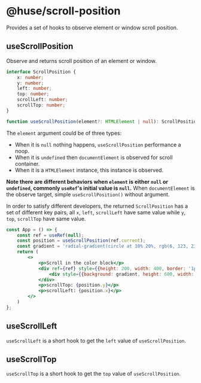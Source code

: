 # @huse/scroll-position

Provides a set of hooks to observe element or window scroll position.

## useScrollPosition

Observe and returns scroll position of an element or window.

```typescript
interface ScrollPosition {
    x: number;
    y: number;
    left: number;
    top: number;
    scrollLeft: number;
    scrollTop: number;
}

function useScrollPosition(element?: HTMLElement | null): ScrollPosition
```

The `element` argument could be of three types:

- When it is `null` nothing happens, `useScrollPosition` performance a noop.
- When it is `undefined` then `documentElement` is observed for scroll container.
- When it is a `HTMLElement` instance, this instance is observed.

**Note there are different behaviors when `element` is either `null` or `undefined`, commonly `useRef`'s initial value is `null`.**
When `documentElement` is the observe target, simple `useScrollPosition()` without argument.

In order to satisfy different developers, the returned `ScrollPosition` has a set of different key pairs,
all `x`, `left`, `scrollLeft` have same value while `y`, `top`, `scrollTop` have same value.

```jsx
const App = () => {
    const ref = useRef(null);
    const position = useScrollPosition(ref.current);
    const gradient = 'radial-gradient(circle at 10% 20%, rgb(6, 123, 239) 14.2%, rgb(219, 115, 249) 89.5%)';
    return (
        <>
            <p>Scroll in the color block</p>
            <div ref={ref} style={{height: 200, width: 400, border: '1px solid #ccc', overflow: 'scroll'}}>
                <div style={{background: gradient, height: 600, width: 800}} />
            </div>
            <p>scrollTop: {position.y}</p>
            <p>scrollLeft: {position.x}</p>
        </>
    )
};
```

## useScrollLeft

`useScrollLeft` is a short hook to get the `left` value of `useScrollPosition`.

## useScrollTop

`useScrollTop` is a short hook to get the `top` value of `useScrollPosition`.
